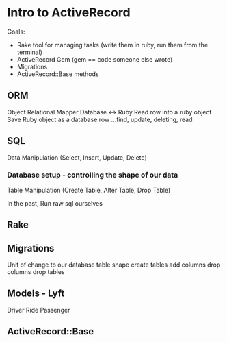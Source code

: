 # Intro to ActiveRecord

Goals:
* Rake
tool for managing tasks (write them in ruby, run them from the terminal)
* ActiveRecord Gem (gem == code someone else wrote)
* Migrations
* ActiveRecord::Base methods

## ORM
Object Relational Mapper
Database <-> Ruby
Read row into a ruby object
Save Ruby object as a database row
...find, update, deleting, read

## SQL

Data Manipulation
(Select, Insert, Update, Delete)

### Database setup - controlling the shape of our data
Table Manipulation
(Create Table, Alter Table, Drop Table)

In the past,
Run raw sql ourselves

## Rake

## Migrations

Unit of change to our database table shape
create tables
add columns
drop columns
drop tables


## Models - Lyft
Driver
Ride
Passenger

## ActiveRecord::Base
